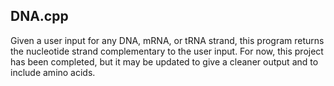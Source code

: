 ## DNA.cpp

Given a user input for any DNA, mRNA, or tRNA strand, this program returns the nucleotide strand complementary to
the user input. For now, this project has been completed, but it may be updated to give a cleaner
output and to include amino acids.